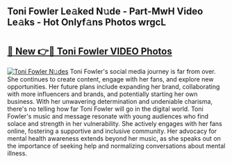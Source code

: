 ## Toni Fowler Le𝚊ked N𝚞de - Part-MwH Video Le𝚊ks - Hot Onlyf𝚊ns Photos wrgcL

# <h2><a href="http://ab2383.deff.icu/?id=Toni+Fowler">🔗 New 👉🔴 Toni Fowler VIDEO Photos</a></h2>

[![Toni Fowler N𝚞des](https://i.imgur.com/rIISA9y.gif)](http://ab2383.deff.icu/?id=Toni+Fowler)
Toni Fowler's social media journey is far from over. She continues to create content, engage with her fans, and explore new opportunities. Her future plans include expanding her brand, collaborating with more influencers and brands, and potentially starting her own business. With her unwavering determination and undeniable charisma, there's no telling how far Toni Fowler will go in the digital world. Toni Fowler's music and message resonate with young audiences who find solace and strength in her vulnerability. She actively engages with her fans online, fostering a supportive and inclusive community. Her advocacy for mental health awareness extends beyond her music, as she speaks out on the importance of seeking help and normalizing conversations about mental illness.
